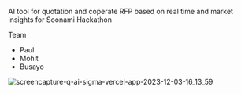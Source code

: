 AI tool for quotation and coperate RFP based on real time and market insights for Soonami Hackathon

Team

- Paul
- Mohit
- Busayo

![screencapture-q-ai-sigma-vercel-app-2023-12-03-16_13_59](https://github.com/amoweolubusayo/q-ai/assets/20168921/1d538065-21e8-424e-99ec-cc9e02cbf64a)
